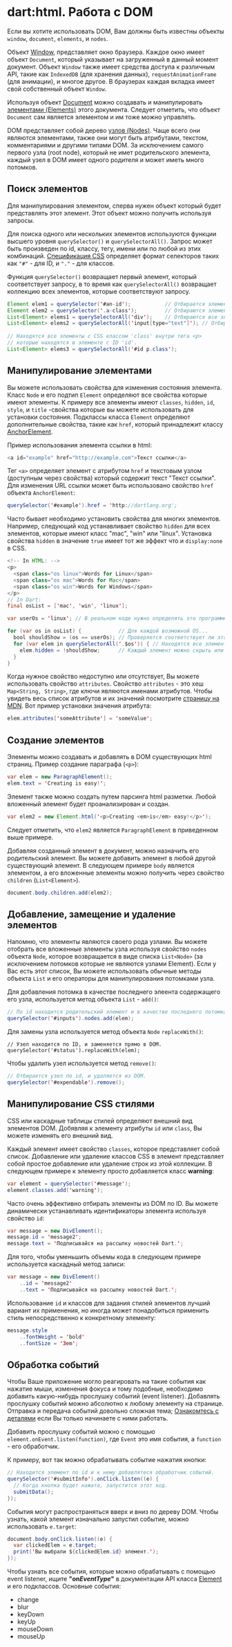 # dart:html. Работа с DOM

Если вы хотите использовать DOM, Вам должны быть известны объекты `window`, `document`, `elements`, и `nodes`.

Объект [Window](http://api.dartlang.org/html/Window.html), представляет окно браузера. Каждое окно имеет объект `Document`, который указывает на загруженный в данный момент документ. Объект `Window` также имеет средства доступа к различным API, такие как `IndexedDB` (для хранения данных), `requestAnimationFrame` (для анимации), и многое другое. В браузерах каждая вкладка имеет свой собственный объект `Window`.

Используя объект [Document](http://api.dartlang.org/html/Document.html) можно создавать и манипулировать [элементами (Elements)](http://api.dartlang.org/html/Element.html) этого документа. Следует отметить, что объект `Document` сам является элементом и им тоже можно управлять.

DOM представляет собой дерево [узлов (Nodes)](http://api.dartlang.org/html/Node.html). Чаще всего они являются элементами, также они могут быть атрибутами, текстом, комментариями и другими типами DOM. За исключением самого первого узла (root node), который не имет родительского элемента, каждый узел в DOM имеет одного родителя и может иметь много потомков.

## Поиск элементов

Для манипулирования элементом, сперва нужен объект который будет представлять этот элемент. Этот объект можно получить используя запросы.

Для поиска одного или нескольких элементов используются функции высшего уровня `querySelector()` и `querySelectorAll()`. Запрос может быть произведен по id, классу, тегу, имени или по любой из этих комбинаций. [Спецификация CSS](http://www.w3.org/TR/css3-selectors/) определяет формат селекторов таких как `"#"` - для ID, и `"."` - для классов.

Функция `querySelector()` возвращает первый элемент, который соответствует запросу, в то время как `querySelectorAll()` возвращает коллекцию всех элементов, которые соответствуют запросу.

```java
Element elem1 = querySelector('#an-id');           // Отбирается элемент по идентификатору (an-id).
Element elem2 = querySelector('.a-class');         // Отбираются элемент по классу (a-class).
List<Element> elems1 = querySelectorAll('div');    // Отбираются все элементы по тегу (<div>).
List<Element> elems2 = querySelectorAll('input[type="text"]'); // Отбираются все поля для ввода текста.
   
// Находятся все элементы с CSS классом 'class' внутри тега <p>
// которые находятся в элементе с ID 'id'.
List<Element> elems3 = querySelectorAll('#id p.class');
```
   
## Манипулирование элементами

Вы можете использовать свойства для изменения состояния элемента. Класс `Node` и его подтип `Element` определяют все свойства которые имеют элементы. К примеру все элементы имеют `classes`, `hidden`, `id`, `style`, и `title` -свойства которые вы можете использовать для установки состояния. Подклассы класса `Element` определяют дополнительные свойства, такие как `href`, который принадлежит классу [AnchorElement](http://api.dartlang.org/html/AnchorElement.html).

Пример использования элемента ссылки в html:

```java
<a id="example" href="http://example.com">Текст ссылки</a>
```

Тег `<a>` определяет элемент с атрибутом `href` и текстовым узлом (доступным через свойства) который содержит текст "Текст ссылки". Для изменения URL ссылки может быть использовано свойство `href` объекта `AnchorElement`:

```java
querySelector('#example').href = 'http://dartlang.org';
```

Часто бывает необходимо установить свойства для многих элементов. Например, следующий код устанавливает свойство `hidden` для всех элементов, которые имеют класс "mac", "win" или "linux". Установка свойства `hidden` в значение `true` имеет тот же эффект что и `display:none` в CSS.

```java
<!-- In HTML: -->
<p>
  <span class="os linux">Words for Linux</span>
  <span class="os mac">Words for Mac</span>
  <span class="os win">Words for Windows</span>
</p>
// In Dart:
final osList = ['mac', 'win', 'linux'];

var userOs = 'linux'; // В реальном коде нужно определять это программным путем.

for (var os in osList) {            // Для каждой возможной OS...
  bool shouldShow = (os == userOs); // Проверяется соответствует ли эта os os пользователя 
  for (var elem in querySelectorAll('.$os')) { // Находятся все элементы для этой OS.
    elem.hidden = !shouldShow;      // Каждый элемент можно скрыть или показать.
  }
}
```

Когда нужное свойство недоступно или отсутствует, Вы можете использовать свойство `attributes`. Свойство `attributes` - это хеш `Map<String, String>`, где ключи являются именами атрибутов. Чтобы увидеть весь список атрибутов и их значений посмотрите [страницу на MDN](https://developer.mozilla.org/en/HTML/Attributes). Вот пример установки значения атрибута: 

```java
elem.attributes['someAttribute'] = 'someValue';
```

## Создание элементов

Элементы можно создавать и добавлять в DOM существующих html страниц. Пример создание параграфа (`<p>`):

```java
var elem = new ParagraphElement();
elem.text = 'Creating is easy!';
```

Элемент также можно создать путем парсинга html разметки. Любой вложенный элемент будет проанализирован и создан.

```java
var elem2 = new Element.html('<p>Creating <em>is</em> easy!</p>');
```

Следует отметить, что `elem2` является `ParagraphElement` в приведенном выше примере.

Добавляя созданный элемент в документ, можно назначить его родительский элемент. Вы можете добавить элемент в любой другой существующий элемент. В следующем примере `body` является элементом, а его вложенные элементы можно получить через свойствo `children` (`List<Element>`).

```java
document.body.children.add(elem2);
```

## Добавление, замещение и удаление элементов

Напомню, что элементы являются своего рода узлами. Вы можете отобрать все вложенные элементы узла используя свойство `nodes` объекта `Node`, которое возвращается в виде списка `List<Node>` (за исключением потомков которые не являются узлами Element). Если у Вас есть этот список, Вы можете использовать обычные методы объекта `List` и его операторы для манипулирования потомками узла.

Для добавления потомка в качестве последнего элеента содержащего его узла, используется метод объекта `List` - `add()`:

```java
// По id находится родительский элемент и в качестве последнего потомка добавляется новый элемент elem
querySelector('#inputs').nodes.add(elem);
```

Для замены узла используется метод объекта `Node` `replaceWith()`:

```
// Узел находится по ID, и заменяется прямо в DOM.
querySelector('#status').replaceWith(elem);
```

Чтобы удалить узел используется метод `remove()`:

```java
// Отбирается узел по id, и удаляется из DOM.
querySelector('#expendable').remove();
```

## Манипулирование CSS стилями

CSS или каскадные таблицы стилей определяют внешний вид элементов DOM. Добявляя к элементу атрибуты `id` или `class`, Вы можете изменять его внешний вид.

Каждый элемент имеет свойство `classes`, которое представляет собой список. Добавление или удаление классов CSS в элемент представляет собой простое добавление или удаление строк из этой коллекции. В следующем примере к элементу просто добавляется класс **warning**:

```java
var element = querySelector('#message');
element.classes.add('warning');
```

Часто очень эффективно отбирать элементы из DOM по ID. Вы можете динамически устанавливать идентификаторы элемента используя свойство `id`:

```java
var message = new DivElement();
message.id = 'message2';
message.text = 'Подписывайся на рассылку новостей Dart.';
```

Для того, чтобы уменьшить объемы кода в следующем примере используется каскадный метод записи:

```java
var message = new DivElement()
    ..id = 'message2'
    ..text = 'Подписывайся на рассылку новостей Dart.';
```

Использование `id` и классов для задания стилей элементов лучший вариант их применения, но иногда может понадобиться применить стиль непосредственно к конкретному элементу:

```java
message.style
    ..fontWeight = 'bold'
    ..fontSize = '3em';
```

## Обработка событий

Чтобы Ваше приложение могло реагировать на такие события как нажатие мыши, изменения фокуса и тому подобные, необходимо добавить какую-нибудь прослушку событий (event listener). Добавлять прослушку событий можно абсолютно к любому элементу на странице. Отправка и передача событий довольно сложная тема; [Ознакомтесь с деталями](http://www.w3.org/TR/DOM-Level-3-Events/#dom-event-architecture) если Вы только начинаете с ними работать.

Добавить прослушку событий можно с помощью `element.onEvent.listen(function)`, где `Event` это имя события, а `function` - его обработчик.

К примеру, вот так можно обрабатывать событие нажатия кнопки:

```java
// Находится элемент по id и к нему добавлятеся обработчик событий.
querySelector('#submitInfo').onClick.listen((e) {
  // Когда кнопка будет нажата, запустится этот код.
  submitData();
});
```

События могут распространяться вверх и вниз по дереву DOM. Чтобы узнать, какой элемент изначально запустил событие, можно использовать `e.target`:

```java
document.body.onClick.listen((e) {
  var clickedElem = e.target;
  print('Вы выбрали ${clickedElem.id} элемент.');
});
```

Чтобы узнать все события, которые можно обрабатывать с помощью event listener, ищите __"on*EventType*"__ в документации API класса [Element](http://api.dartlang.org/dart_html/Element.html) и его подклассов. Основные события:

- change
- blur
- keyDown
- keyUp
- mouseDown
- mouseUp